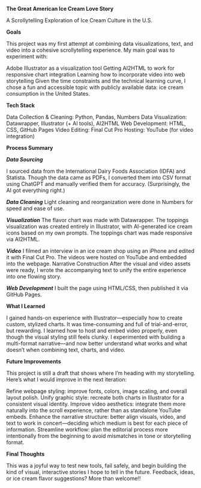 **The Great American Ice Cream Love Story**

A Scrollytelling Exploration of Ice Cream Culture in the U.S.

**Goals**

This project was my first attempt at combining data visualizations, text, and video into a cohesive scrollytelling experience. My main goal was to experiment with:

Adobe Illustrator as a visualization tool
Getting AI2HTML to work for responsive chart integration
Learning how to incorporate video into web storytelling
Given the time constraints and the technical learning curve, I chose a fun and accessible topic with publicly available data: ice cream consumption in the United States.

**Tech Stack**

Data Collection & Cleaning: Python, Pandas, Numbers
Data Visualization: Datawrapper, Illustrator (+ AI tools), AI2HTML
Web Development: HTML, CSS, GitHub Pages
Video Editing: Final Cut Pro
Hosting: YouTube (for video integration)

**Process Summary**

***Data Sourcing***

I sourced data from the International Dairy Foods Association (IDFA) and Statista. Though the data came as PDFs, I converted them into CSV format using ChatGPT and manually verified them for accuracy. (Surprisingly, the AI got everything right.)

***Data Cleaning***
Light cleaning and reorganization were done in Numbers for speed and ease of use.

***Visualization***
The flavor chart was made with Datawrapper.
The toppings visualization was created entirely in Illustrator, with AI-generated ice cream icons based on my own prompts.
The toppings chart was made responsive via AI2HTML.

***Video***
I filmed an interview in an ice cream shop using an iPhone and edited it with Final Cut Pro. The videos were hosted on YouTube and embedded into the webpage.
Narrative Construction
After the visual and video assets were ready, I wrote the accompanying text to unify the entire experience into one flowing story.

***Web Development***
I built the page using HTML/CSS, then published it via GitHub Pages.

**What I Learned**

I gained hands-on experience with Illustrator—especially how to create custom, stylized charts. It was time-consuming and full of trial-and-error, but rewarding.
I learned how to host and embed video properly, even though the visual styling still feels clunky.
I experimented with building a multi-format narrative—and now better understand what works and what doesn’t when combining text, charts, and video.

**Future Improvements**

This project is still a draft that shows where I’m heading with my storytelling. Here’s what I would improve in the next iteration:

Refine webpage styling: improve fonts, colors, image scaling, and overall layout polish.
Unify graphic style: recreate both charts in Illustrator for a consistent visual identity.
Improve video aesthetics: integrate them more naturally into the scroll experience, rather than as standalone YouTube embeds.
Enhance the narrative structure: better align visuals, video, and text to work in concert—deciding which medium is best for each piece of information.
Streamline workflow: plan the editorial process more intentionally from the beginning to avoid mismatches in tone or storytelling format.

**Final Thoughts**

This was a joyful way to test new tools, fail safely, and begin building the kind of visual, interactive stories I hope to tell in the future. Feedback, ideas, or ice cream flavor suggestions? More than welcome!!
